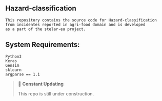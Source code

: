 ## Hazard-classification
```
This repository contains the source code for Hazard-classification from incidentes reported in agri-food domain and is developed
as a part of the stelar-eu project. 
```
## System Requirements: 
``` 
Python3
Keras
Gensim
sklearn
argparse == 1.1
```


> 🚧 **Constant Updating**
> 
> This repo is still under construction.
